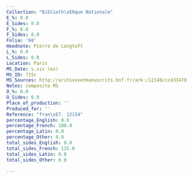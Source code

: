 ```yaml
---
Collection: "Biblioth\xE8que Nationale"
E_%: 0.0
E_Sides: 0.0
F_%: 0.0
F_Sides: 0.0
Folia: '68'
Headnote: Pierre de Langtoft
L_%: 0.0
L_Sides: 0.0
Location: Paris
MS_Date: s.xiv (ex)
MS_ID: 715c
MS_Sources: http://archivesetmanuscrits.bnf.fr/ark:/12148/cc433470
Notes: composite MS
O_%: 0.0
O_Sides: 0.0
Place_of_production: ''
Produced_for: ''
Reference: "fran\xE7. 12154"
percentage_English: 0.0
percentage_French: 100.0
percentage_Latin: 0.0
percentage_Other: 0.0
total_sides_English: 0.0
total_sides_French: 135.0
total_sides_Latin: 0.0
total_sides_Other: 0.0

---
```

